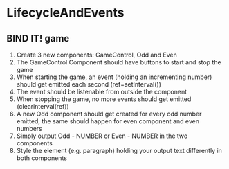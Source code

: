 # LifecycleAndEvents

## BIND IT! game

1. Create 3 new components: GameControl, Odd and Even
2. The GameControl Component should have buttons to start and stop the game
3. When starting the game, an event (holding an incrementing number) should get emitted each second (ref=setInterval())
4. The event should be listenable from outside the component
5. When stopping the game, no more events should get emitted (clearinterval(ref))
6. A new Odd component should get created for every odd number emitted, the same should happen for even component and even numbers
7. Simply output Odd - NUMBER or Even - NUMBER in the two components
8. Style the element (e.g. paragraph) holding your output text differently in both components
